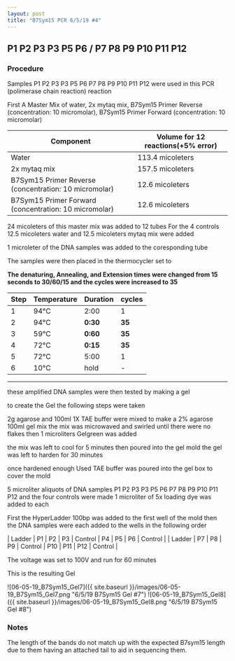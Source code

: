 ```yaml
---
layout: post
title: "B7Sym15 PCR 6/5/19 #4"
---
```


##   P1 P2 P3 P3 P5 P6 / P7 P8 P9 P10 P11 P12

### Procedure

Samples  P1 P2 P3 P3 P5 P6 P7 P8 P9 P10 P11 P12 were used in this PCR (polimerase chain reaction) reaction 

First A Master Mix of water, 2x mytaq mix, B7Sym15 Primer Reverse (concentration: 10 micromolar), B7Sym15 Primer Forward (concentration: 10 micromolar)


|Component| Volume for 12 reactions(+5% error)|
|---------|---------------------------|
|Water| 113.4 micoleters|
|2x mytaq mix| 157.5 micoleters|
|B7Sym15 Primer Reverse (concentration: 10 micromolar)| 12.6 micoleters|
|B7Sym15 Primer Forward (concentration: 10 micromolar)| 12.6 micoleters|

24 micoleters of this master mix was added to 12 tubes 
For the 4 controls 12.5 micoleters water and 12.5 micoleters mytaq mix were added

1 microleter of the DNA samples was added to the coresponding tube

The samples were then placed in the thermocycler set to 

**The denaturing, Annealing, and Extension times were changed from 15 seconds to 30/60/15 and the cycles were increased to 35**

|Step|Temperature|Duration|cycles|
|----|-------|--------|-------|
|1|94°C|2:00|1|
|2|94°C|**0:30**|**35**|
|3|59°C|**0:60**|**35**|
|4|72°C|**0:15**|**35**|
|5|72°C|5:00|1|
|6|10°C|hold|-|

___________

these amplified DNA samples were then tested by making a gel

to create the Gel the following steps were taken 

2g agarose and 100ml 1X TAE buffer were mixed to make a 2% agarose 100ml gel mix 
the mix was microwaved and swirled until there were no flakes 
then 1 microliters Gelgreen was added

the mix was left to cool for 5 minutes then poured into the gel mold
the gel was left to harden for 30 minutes 

once hardened enough Used TAE buffer was poured into the gel box to cover the mold

5 microliter aliquots of DNA samples  P1 P2 P3 P3 P5 P6 P7 P8 P9 P10 P11 P12 and the four controls were made 
1 microliter of 5x loading dye was added to each

First the HyperLadder 100bp was added to the first well of the mold 
then the DNA samples were each added to the wells in the following order 

| Ladder | P1 | P2 | P3 | Control | P4 | P5 | P6 | Control |
| Ladder | P7 | P8 | P9 | Control | P10 | P11 | P12 | Control |

The voltage was set to 100V and run for 60 minutes


This is the resulting Gel

![06-05-19_B7Sym15_Gel7]({{ site.baseurl }}/images/06-05-19_B7Sym15_Gel7.png "6/5/19 B7Sym15 Gel #7")
![06-05-19_B7Sym15_Gel8]({{ site.baseurl }}/images/06-05-19_B7Sym15_Gel8.png "6/5/19 B7Sym15 Gel #8")

### Notes

The length of the bands do not match up with the expected B7sym15 length due to them having an attached tail to aid in sequencing them.